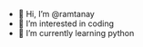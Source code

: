 - 👋 Hi, I’m @ramtanay
- 👀 I’m interested in coding
- 🌱 I’m currently learning python

<!---
ramtanay/ramtanay is a ✨ special ✨ repository because its `README.md` (this file) appears on your GitHub profile.
You can click the Preview link to take a look at your changes.
--->
